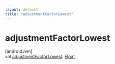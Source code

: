 ```yaml
---
layout: default
title: "adjustmentFactorLowest"
---
```


# adjustmentFactorLowest

[androidJvm]\
val [adjustmentFactorLowest](adjustment-factor-lowest.md): [Float](https://kotlinlang.org/api/core/kotlin-stdlib/kotlin/-float/index.html)